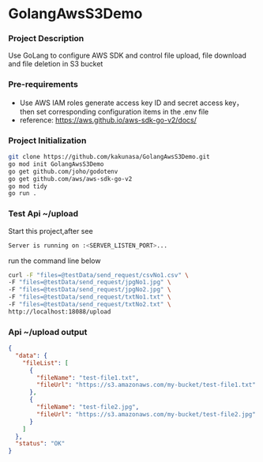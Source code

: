 # GolangAwsS3Demo

### Project Description
Use GoLang to configure AWS SDK and control file upload, file download and file deletion in S3 bucket

### Pre-requirements
+ Use AWS IAM roles generate access key ID and secret access key，then set corresponding configuration items in the .env file
+ reference: <https://aws.github.io/aws-sdk-go-v2/docs/>

### Project Initialization
```bash
git clone https://github.com/kakunasa/GolangAwsS3Demo.git
go mod init GolangAwsS3Demo
go get github.com/joho/godotenv
go get github.com/aws/aws-sdk-go-v2
go mod tidy
go run .
```

### Test Api ~/upload
Start this project,after see
```bash
Server is running on :<SERVER_LISTEN_PORT>...
```
run the command line below
```bash
curl -F "files=@testData/send_request/csvNo1.csv" \
-F "files=@testData/send_request/jpgNo1.jpg" \
-F "files=@testData/send_request/jpgNo2.jpg" \
-F "files=@testData/send_request/txtNo1.txt" \
-F "files=@testData/send_request/txtNo2.txt" \
http://localhost:18088/upload
```

### Api ~/upload output
```json
{
  "data": {
    "fileList": [
      {
        "fileName": "test-file1.txt",
        "fileUrl": "https://s3.amazonaws.com/my-bucket/test-file1.txt"
      },
      {
        "fileName": "test-file2.jpg",
        "fileUrl": "https://s3.amazonaws.com/my-bucket/test-file2.jpg"
      }
    ]
  },
  "status": "OK"
}
```